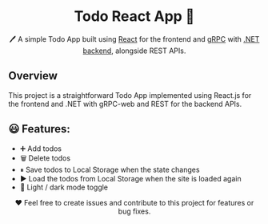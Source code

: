 <h1 align="center">Todo React App  📝</h1>  
<p align="center">
  🖊️ A simple Todo App built using <a href="https://reactjs.org/">React</a> for the frontend and <a href="https://grpc.io/">gRPC</a> with <a href="https://dotnet.microsoft.com/apps/aspnet/apis">.NET backend</a>, alongside REST APIs.
</p>

## Overview
This project is a straightforward Todo App implemented using React.js for the frontend and .NET with gRPC-web and REST for the backend APIs.


## 😃 Features:

- ➕ Add todos
- 🗑️ Delete todos
- ⏸ Save todos to Local Storage when the state changes
- ▶️ Load the todos from Local Storage when the site is loaded again
- 🌙 Light / dark mode toggle

<p align="center">
  ❤️ Feel free to create issues and contribute to this project for features or bug fixes.
</p>
